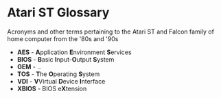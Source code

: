 # Atari ST Glossary
Acronyms and other terms pertaining to the Atari ST and Falcon family of home computer from the '80s and '90s

- **AES** - **A**pplication **E**nvironment **S**ervices
- **BIOS** - **B**asic **I**nput-**O**utput **S**ystem
- **GEM** - ..
- **TOS** - **T**he **O**perating **S**ystem
- **VDI** - **V**Virtual **D**evice **I**nterface
- **XBIOS** - BIOS e**X**tension
